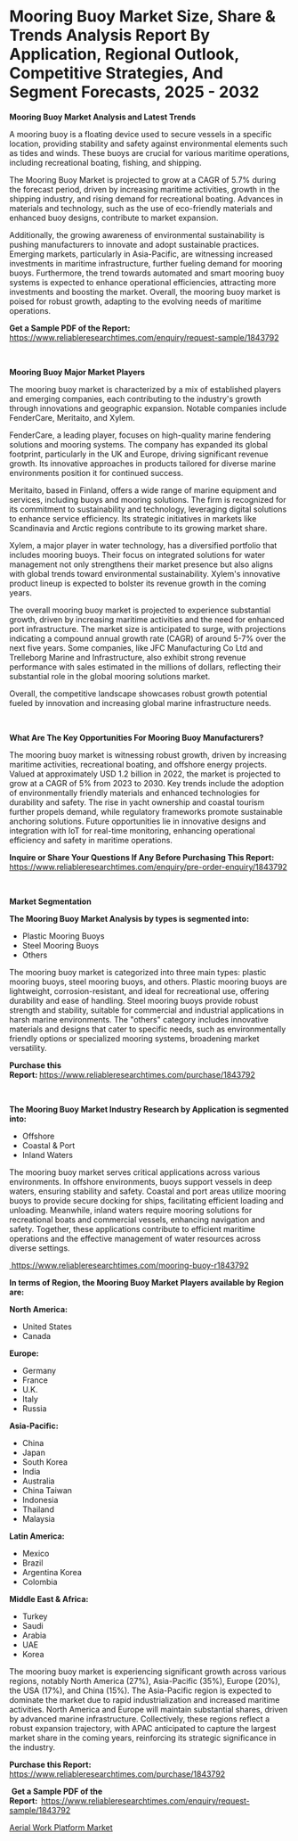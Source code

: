 <p><h1>Mooring Buoy Market Size, Share & Trends Analysis Report By Application, Regional Outlook, Competitive Strategies, And Segment Forecasts, 2025 - 2032</h1></p><p><strong>Mooring Buoy Market Analysis and Latest Trends</strong></p>
<p><p>A mooring buoy is a floating device used to secure vessels in a specific location, providing stability and safety against environmental elements such as tides and winds. These buoys are crucial for various maritime operations, including recreational boating, fishing, and shipping.</p><p>The Mooring Buoy Market is projected to grow at a CAGR of 5.7% during the forecast period, driven by increasing maritime activities, growth in the shipping industry, and rising demand for recreational boating. Advances in materials and technology, such as the use of eco-friendly materials and enhanced buoy designs, contribute to market expansion. </p><p>Additionally, the growing awareness of environmental sustainability is pushing manufacturers to innovate and adopt sustainable practices. Emerging markets, particularly in Asia-Pacific, are witnessing increased investments in maritime infrastructure, further fueling demand for mooring buoys. Furthermore, the trend towards automated and smart mooring buoy systems is expected to enhance operational efficiencies, attracting more investments and boosting the market. Overall, the mooring buoy market is poised for robust growth, adapting to the evolving needs of maritime operations.</p></p>
<p><strong>Get a Sample PDF of the Report:&nbsp;</strong> <a href="https://www.reliableresearchtimes.com/enquiry/request-sample/1843792?utm_campaign=2325&utm_medium=2&utm_source=Github&utm_content=ia&utm_term=18022025&utm_id=mooring-buoy">https://www.reliableresearchtimes.com/enquiry/request-sample/1843792</a></p>
<p>&nbsp;</p>
<p><strong>Mooring Buoy Major Market Players</strong></p>
<p><p>The mooring buoy market is characterized by a mix of established players and emerging companies, each contributing to the industry's growth through innovations and geographic expansion. Notable companies include FenderCare, Meritaito, and Xylem.</p><p>FenderCare, a leading player, focuses on high-quality marine fendering solutions and mooring systems. The company has expanded its global footprint, particularly in the UK and Europe, driving significant revenue growth. Its innovative approaches in products tailored for diverse marine environments position it for continued success.</p><p>Meritaito, based in Finland, offers a wide range of marine equipment and services, including buoys and mooring solutions. The firm is recognized for its commitment to sustainability and technology, leveraging digital solutions to enhance service efficiency. Its strategic initiatives in markets like Scandinavia and Arctic regions contribute to its growing market share.</p><p>Xylem, a major player in water technology, has a diversified portfolio that includes mooring buoys. Their focus on integrated solutions for water management not only strengthens their market presence but also aligns with global trends toward environmental sustainability. Xylem's innovative product lineup is expected to bolster its revenue growth in the coming years.</p><p>The overall mooring buoy market is projected to experience substantial growth, driven by increasing maritime activities and the need for enhanced port infrastructure. The market size is anticipated to surge, with projections indicating a compound annual growth rate (CAGR) of around 5-7% over the next five years. Some companies, like JFC Manufacturing Co Ltd and Trelleborg Marine and Infrastructure, also exhibit strong revenue performance with sales estimated in the millions of dollars, reflecting their substantial role in the global mooring solutions market. </p><p>Overall, the competitive landscape showcases robust growth potential fueled by innovation and increasing global marine infrastructure needs.</p></p>
<p>&nbsp;</p>
<p><strong>What Are The Key Opportunities For Mooring Buoy Manufacturers?</strong></p>
<p><p>The mooring buoy market is witnessing robust growth, driven by increasing maritime activities, recreational boating, and offshore energy projects. Valued at approximately USD 1.2 billion in 2022, the market is projected to grow at a CAGR of 5% from 2023 to 2030. Key trends include the adoption of environmentally friendly materials and enhanced technologies for durability and safety. The rise in yacht ownership and coastal tourism further propels demand, while regulatory frameworks promote sustainable anchoring solutions. Future opportunities lie in innovative designs and integration with IoT for real-time monitoring, enhancing operational efficiency and safety in maritime operations.</p></p>
<p><strong>Inquire or Share Your Questions If Any Before Purchasing This Report:</strong> <a href="https://www.reliableresearchtimes.com/enquiry/pre-order-enquiry/1843792?utm_campaign=2325&utm_medium=2&utm_source=Github&utm_content=ia&utm_term=18022025&utm_id=mooring-buoy">https://www.reliableresearchtimes.com/enquiry/pre-order-enquiry/1843792</a></p>
<p>&nbsp;</p>
<p><strong>Market Segmentation</strong></p>
<p><strong>The Mooring Buoy Market Analysis by types is segmented into:</strong></p>
<p><ul><li>Plastic Mooring Buoys</li><li>Steel Mooring Buoys</li><li>Others</li></ul></p>
<p><p>The mooring buoy market is categorized into three main types: plastic mooring buoys, steel mooring buoys, and others. Plastic mooring buoys are lightweight, corrosion-resistant, and ideal for recreational use, offering durability and ease of handling. Steel mooring buoys provide robust strength and stability, suitable for commercial and industrial applications in harsh marine environments. The "others" category includes innovative materials and designs that cater to specific needs, such as environmentally friendly options or specialized mooring systems, broadening market versatility.</p></p>
<p><strong>Purchase this Report:&nbsp;</strong><a href="https://www.reliableresearchtimes.com/purchase/1843792?utm_campaign=2325&utm_medium=2&utm_source=Github&utm_content=ia&utm_term=18022025&utm_id=mooring-buoy">https://www.reliableresearchtimes.com/purchase/1843792</a></p>
<p>&nbsp;</p>
<p><strong>The Mooring Buoy Market Industry Research by Application is segmented into:</strong></p>
<p><ul><li>Offshore</li><li>Coastal & Port</li><li>Inland Waters</li></ul></p>
<p><p>The mooring buoy market serves critical applications across various environments. In offshore environments, buoys support vessels in deep waters, ensuring stability and safety. Coastal and port areas utilize mooring buoys to provide secure docking for ships, facilitating efficient loading and unloading. Meanwhile, inland waters require mooring solutions for recreational boats and commercial vessels, enhancing navigation and safety. Together, these applications contribute to efficient maritime operations and the effective management of water resources across diverse settings.</p></p>
<p><a href="https://www.reliableresearchtimes.com/mooring-buoy-r1843792?utm_campaign=2325&utm_medium=2&utm_source=Github&utm_content=ia&utm_term=18022025&utm_id=mooring-buoy">&nbsp;https://www.reliableresearchtimes.com/mooring-buoy-r1843792</a></p>
<p><strong>In terms of Region, the Mooring Buoy Market Players available by Region are:</strong></p>
<p>
    <p> <strong> North America: </strong>
        <ul>
            <li>United States</li>
            <li>Canada</li>
        </ul>
        </p> 
    <p> <strong> Europe: </strong>
        <ul>
            <li>Germany</li>
            <li>France</li>
            <li>U.K.</li>
            <li>Italy</li>
            <li>Russia</li>
        </ul>
        </p> 
    <p> <strong> Asia-Pacific: </strong>
        <ul>
            <li>China</li>
            <li>Japan</li>
            <li>South Korea</li>
            <li>India</li>
            <li>Australia</li>
            <li>China Taiwan</li>
            <li>Indonesia</li>
            <li>Thailand</li>
            <li>Malaysia</li>
        </ul>
        </p> 
    <p> <strong> Latin America: </strong>
        <ul>
            <li>Mexico</li>
            <li>Brazil</li>
            <li>Argentina Korea</li>
            <li>Colombia</li>
        </ul>
        </p> 
    <p> <strong> Middle East & Africa: </strong>
        <ul>
            <li>Turkey</li>
            <li>Saudi</li>
            <li>Arabia</li>
            <li>UAE</li>
            <li>Korea</li>
        </ul>
    </p>
    </p>
<p><p>The mooring buoy market is experiencing significant growth across various regions, notably North America (27%), Asia-Pacific (35%), Europe (20%), the USA (17%), and China (15%). The Asia-Pacific region is expected to dominate the market due to rapid industrialization and increased maritime activities. North America and Europe will maintain substantial shares, driven by advanced marine infrastructure. Collectively, these regions reflect a robust expansion trajectory, with APAC anticipated to capture the largest market share in the coming years, reinforcing its strategic significance in the industry.</p></p>
<p><strong>Purchase this Report: </strong><a href="https://www.reliableresearchtimes.com/purchase/1843792?utm_campaign=2325&utm_medium=2&utm_source=Github&utm_content=ia&utm_term=18022025&utm_id=mooring-buoy">https://www.reliableresearchtimes.com/purchase/1843792</a></p>
<p>&nbsp;<strong>Get a Sample PDF of the Report:&nbsp;&nbsp;</strong><a href="https://www.reliableresearchtimes.com/enquiry/request-sample/1843792?utm_campaign=2325&utm_medium=2&utm_source=Github&utm_content=ia&utm_term=18022025&utm_id=mooring-buoy">https://www.reliableresearchtimes.com/enquiry/request-sample/1843792</a></p>
<p><strong></strong></p>
<p><p><a href="https://github.com/tamiaknaub6/Market-Research-Report-List-1/blob/main/aerial-work-platform-market.md?utm_campaign=2325&utm_medium=2&utm_source=Github&utm_content=ia&utm_term=18022025&utm_id=mooring-buoy">Aerial Work Platform Market</a></p></p>